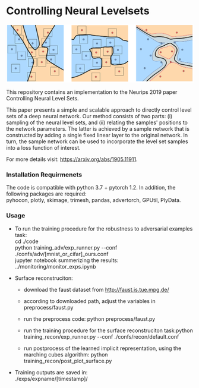 # Controlling Neural Levelsets

<p align="center">
  <img src="teaser.png"/>
</p>


This repository contains an implementation to the Neurips 2019 paper Controlling Neural Level Sets.

This paper presents a simple and scalable approach to directly control level sets of a deep neural network. Our method consists of two parts: (i) sampling of the neural level sets, and (ii) relating the samples' positions to the network parameters. The latter is achieved by a sample network that is constructed by adding a single fixed linear layer to the original network. In turn, the sample network can be used to incorporate the level set samples into a loss function of interest. 

For more details visit: https://arxiv.org/abs/1905.11911.

### Installation Requirmenets
The code is compatible with python 3.7 + pytorch 1.2. In addition, the following packages are required:  
pyhocon, plotly, skimage, trimesh, pandas, advertorch, GPUtil, PlyData.

### Usage
* To run the training procedure for the robustness to adversarial examples task:  
	cd ./code <br>
  python training_adv/exp_runner.py --conf ./confs/adv/[mnist_or_cifar]_ours.conf
  <br>
  jupyter notebook summerizing the results: ../monitoring/monitor_exps.ipynb

* Surface reconstruciton:  
  - download the faust dataset from http://faust.is.tue.mpg.de/
  
  - according to downloaded path, adjust the variables in preprocess/faust.py
  
  - run the preprocess code: python preprocess/faust.py
  
  - run the training procedure for the surface reconstruciton task:python training_recon/exp_runner.py --conf ./confs/recon/default.conf
  
  - run postprocess of the learned implicit representation, using the marching cubes algorithm: python training_recon/post_plot_surface.py

* Training outputs are saved in:  
	./exps/expname/[timestamp]/



